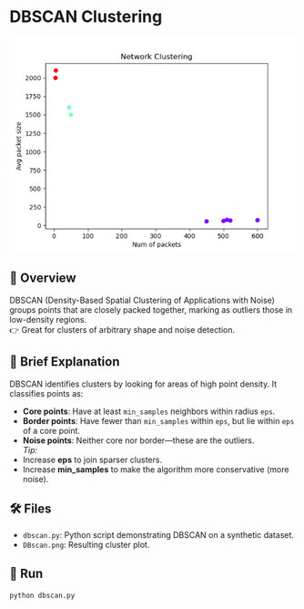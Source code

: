 # DBSCAN Clustering

![DBSCAN Result](DBscan.png)

## 🎯 Overview
DBSCAN (Density-Based Spatial Clustering of Applications with Noise) groups points that are closely packed together, marking as outliers those in low-density regions.  
👉 Great for clusters of arbitrary shape and noise detection.

## 📝 Brief Explanation
DBSCAN identifies clusters by looking for areas of high point density. It classifies points as:
- **Core points**: Have at least `min_samples` neighbors within radius `eps`.
- **Border points**: Have fewer than `min_samples` within `eps`, but lie within `eps` of a core point.
- **Noise points**: Neither core nor border—these are the outliers.  
_Tip:_  
- Increase **eps** to join sparser clusters.  
- Increase **min_samples** to make the algorithm more conservative (more noise).


## 🛠️ Files
- `dbscan.py`: Python script demonstrating DBSCAN on a synthetic dataset.  
- `DBscan.png`: Resulting cluster plot.

## 🚀 Run
```bash
python dbscan.py
```
